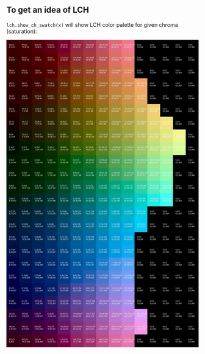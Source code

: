 ## To get an idea of LCH

`lch.show_ch_swatch(x)` will show LCH color palette for given chroma (saturation):

![Screenshot](docs/palette_50.jpg)
